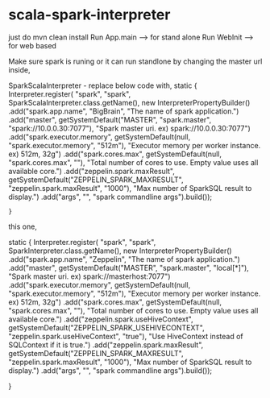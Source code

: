 # scala-spark-interpreter

just do mvn clean install
Run App.main --> for stand alone
Run WebInit --> for web based

Make sure spark is runing or it can run standlone by changing the master url inside,

SparkScalaInterpreter - replace below code with, 
static {
        Interpreter.register(
                "spark",
                "spark",
                SparkScalaInterpreter.class.getName(),
                new InterpreterPropertyBuilder()
                        .add("spark.app.name", "BigBrain", "The name of spark application.")
                        .add("master",
                                getSystemDefault("MASTER", "spark.master", "spark://10.0.0.30:7077"),
                                "Spark master uri. ex) spark://10.0.0.30:7077")
                        .add("spark.executor.memory",
                                getSystemDefault(null, "spark.executor.memory", "512m"),
                                "Executor memory per worker instance. ex) 512m, 32g")
                        .add("spark.cores.max",
                                getSystemDefault(null, "spark.cores.max", ""),
                                "Total number of cores to use. Empty value uses all available core.")
                        .add("zeppelin.spark.maxResult",
                                getSystemDefault("ZEPPELIN_SPARK_MAXRESULT", "zeppelin.spark.maxResult", "1000"),
                                "Max number of SparkSQL result to display.")
                        .add("args", "", "spark commandline args").build());

    }
    
    
    
this one,

static {
    Interpreter.register(
        "spark",
        "spark",
        SparkInterpreter.class.getName(),
        new InterpreterPropertyBuilder()
            .add("spark.app.name", "Zeppelin", "The name of spark application.")
            .add("master",
                getSystemDefault("MASTER", "spark.master", "local[*]"),
                "Spark master uri. ex) spark://masterhost:7077")
            .add("spark.executor.memory",
                getSystemDefault(null, "spark.executor.memory", "512m"),
                "Executor memory per worker instance. ex) 512m, 32g")
            .add("spark.cores.max",
                getSystemDefault(null, "spark.cores.max", ""),
                "Total number of cores to use. Empty value uses all available core.")
            .add("zeppelin.spark.useHiveContext",
                getSystemDefault("ZEPPELIN_SPARK_USEHIVECONTEXT",
                    "zeppelin.spark.useHiveContext", "true"),
                "Use HiveContext instead of SQLContext if it is true.")
            .add("zeppelin.spark.maxResult",
                getSystemDefault("ZEPPELIN_SPARK_MAXRESULT", "zeppelin.spark.maxResult", "1000"),
                "Max number of SparkSQL result to display.")
            .add("args", "", "spark commandline args").build());

  }
